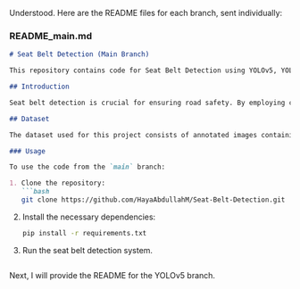 Understood. Here are the README files for each branch, sent individually:

### README_main.md

```markdown
# Seat Belt Detection (Main Branch)

This repository contains code for Seat Belt Detection using YOLOv5, YOLOv8, and YOLOv9 as part of an image processing course. The project aims to evaluate the performance of different YOLO versions on a consistent dataset and compare their variations.

## Introduction

Seat belt detection is crucial for ensuring road safety. By employing computer vision techniques, we can automatically detect the presence or absence of seat belts in images, aiding in enforcing safety regulations and promoting awareness among drivers and passengers.

## Dataset

The dataset used for this project consists of annotated images containing various scenarios with seat belts. This curated dataset ensures consistency across different YOLO model evaluations. You can access and download the dataset from [here](https://universe.roboflow.com/fay-regu8/seat_belt-iauiy).

### Usage

To use the code from the `main` branch:

1. Clone the repository:
   ```bash
   git clone https://github.com/HayaAbdullahM/Seat-Belt-Detection.git
   ```

2. Install the necessary dependencies:
   ```bash
   pip install -r requirements.txt
   ```

3. Run the seat belt detection system.
```
```

Next, I will provide the README for the YOLOv5 branch.
